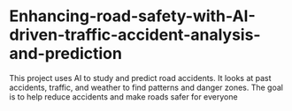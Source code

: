 # Enhancing-road-safety-with-AI-driven-traffic-accident-analysis-and-prediction
This project uses AI to study and predict road accidents. It looks at past accidents, traffic, and weather to find patterns and danger zones. The goal is to help reduce accidents and make roads safer for everyone
